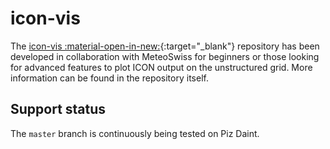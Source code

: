 
# icon-vis

The [icon-vis :material-open-in-new:](https://github.com/C2SM/icon-vis#icon-vis){:target="_blank"} repository has been developed in collaboration with MeteoSwiss for beginners or those looking for advanced features to plot ICON output on the unstructured grid.
More information can be found in the repository itself.

## Support status

The `master` branch is continuously being tested on Piz Daint.
